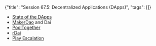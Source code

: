 {"title": "Session 67.5: Decentralized Applications (DApps)", "tags": []}

* [State of the DApps](https://www.stateofthedapps.com/)
* [MakerDao](https://makerdao.com/) and Dai
* [PoolTogether](https://www.pooltogether.com/)
* [rDai](https://rdai.money/)
* [Play Escalation](https://playescalation.com/)

